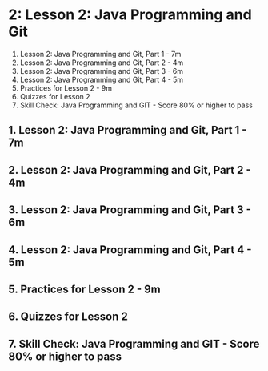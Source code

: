 # 2: Lesson 2: Java Programming and Git

1. Lesson 2: Java Programming and Git, Part 1 - 7m
2. Lesson 2: Java Programming and Git, Part 2 - 4m
3. Lesson 2: Java Programming and Git, Part 3 - 6m
4. Lesson 2: Java Programming and Git, Part 4 - 5m
5. Practices for Lesson 2 - 9m
6. Quizzes for Lesson 2 
7. Skill Check: Java Programming and GIT - Score 80% or higher to pass

## 1. Lesson 2: Java Programming and Git, Part 1 - 7m
## 2. Lesson 2: Java Programming and Git, Part 2 - 4m
## 3. Lesson 2: Java Programming and Git, Part 3 - 6m
## 4. Lesson 2: Java Programming and Git, Part 4 - 5m
## 5. Practices for Lesson 2 - 9m
## 6. Quizzes for Lesson 2 
## 7. Skill Check: Java Programming and GIT - Score 80% or higher to pass
